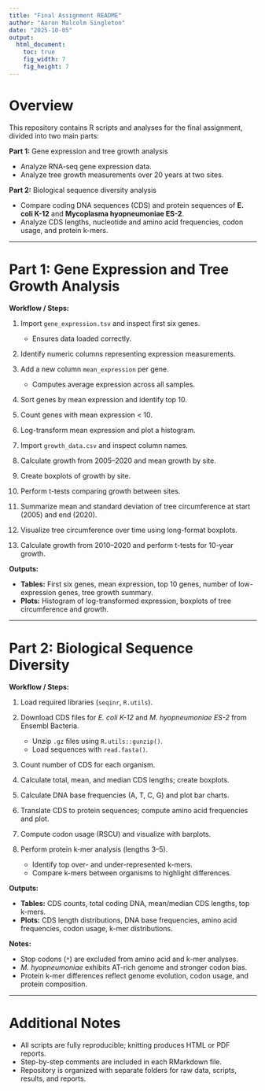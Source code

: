 ```yaml
---
title: "Final Assignment README"
author: "Aaron Malcolm Singleton"
date: "2025-10-05"
output: 
  html_document:
    toc: true
    fig_width: 7
    fig_height: 7
---
```


# Overview

This repository contains R scripts and analyses for the final assignment, divided into two main parts:  

**Part 1:** Gene expression and tree growth analysis  
- Analyze RNA-seq gene expression data.  
- Analyze tree growth measurements over 20 years at two sites.  

**Part 2:** Biological sequence diversity analysis  
- Compare coding DNA sequences (CDS) and protein sequences of **E. coli K-12** and **Mycoplasma hyopneumoniae ES-2**.  
- Analyze CDS lengths, nucleotide and amino acid frequencies, codon usage, and protein k-mers.  

---

# Part 1: Gene Expression and Tree Growth Analysis

**Workflow / Steps:**

1. Import `gene_expression.tsv` and inspect first six genes.  
   - Ensures data loaded correctly.  

2. Identify numeric columns representing expression measurements.  

3. Add a new column `mean_expression` per gene.  
   - Computes average expression across all samples.  

4. Sort genes by mean expression and identify top 10.  

5. Count genes with mean expression < 10.  

6. Log-transform mean expression and plot a histogram.  

7. Import `growth_data.csv` and inspect column names.  

8. Calculate growth from 2005–2020 and mean growth by site.  

9. Create boxplots of growth by site.  

10. Perform t-tests comparing growth between sites.  

11. Summarize mean and standard deviation of tree circumference at start (2005) and end (2020).  

12. Visualize tree circumference over time using long-format boxplots.  

13. Calculate growth from 2010–2020 and perform t-tests for 10-year growth.  

**Outputs:**  
- **Tables:** First six genes, mean expression, top 10 genes, number of low-expression genes, tree growth summary.  
- **Plots:** Histogram of log-transformed expression, boxplots of tree circumference and growth.  

---

# Part 2: Biological Sequence Diversity

**Workflow / Steps:**

1. Load required libraries (`seqinr`, `R.utils`).  

2. Download CDS files for *E. coli K-12* and *M. hyopneumoniae ES-2* from Ensembl Bacteria.  
   - Unzip `.gz` files using `R.utils::gunzip()`.  
   - Load sequences with `read.fasta()`.  

3. Count number of CDS for each organism.  

4. Calculate total, mean, and median CDS lengths; create boxplots.  

5. Calculate DNA base frequencies (A, T, C, G) and plot bar charts.  

6. Translate CDS to protein sequences; compute amino acid frequencies and plot.  

7. Compute codon usage (RSCU) and visualize with barplots.  

8. Perform protein k-mer analysis (lengths 3–5).  
   - Identify top over- and under-represented k-mers.  
   - Compare k-mers between organisms to highlight differences.  

**Outputs:**  
- **Tables:** CDS counts, total coding DNA, mean/median CDS lengths, top k-mers.  
- **Plots:** CDS length distributions, DNA base frequencies, amino acid frequencies, codon usage, k-mer distributions.  

**Notes:**  
- Stop codons (`*`) are excluded from amino acid and k-mer analyses.  
- *M. hyopneumoniae* exhibits AT-rich genome and stronger codon bias.  
- Protein k-mer differences reflect genome evolution, codon usage, and protein composition.  

---

# Additional Notes

- All scripts are fully reproducible; knitting produces HTML or PDF reports.  
- Step-by-step comments are included in each RMarkdown file.  
- Repository is organized with separate folders for raw data, scripts, results, and reports.  
